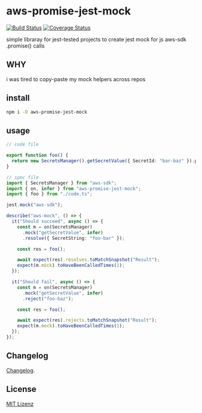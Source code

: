 # aws-promise-jest-mock

[![Build Status](https://travis-ci.org/jurijzahn8019/aws-promise-jest-mock.svg?branch=master)](https://travis-ci.org/jurijzahn8019/aws-promise-jest-mock)
[![Coverage Status](https://coveralls.io/repos/github/jurijzahn8019/aws-promise-jest-mock/badge.svg?branch=master)](https://coveralls.io/github/jurijzahn8019/aws-promise-jest-mock?branch=master)

simple libraray for jest-tested projects to create jest mock for js aws-sdk .promise() calls

## WHY

i was tired to copy-paste my mock helpers across repos

## install

```bash
npm i -D aws-promise-jest-mock
```

## usage

```typescript
// code file

export function foo() {
  return new SecretsManager().getSecretValue({ SecretId: "bar-baz" }).promise();
}

// spec file
import { SecretsManager } from "aws-sdk";
import { on, infer } from "aws-promise-jest-mock";
import { foo } from "./code.ts";

jest.mock("aws-sdk");

describe("aws-mock", () => {
  it("Should succeed", async () => {
    const m = on(SecretsManager)
      .mock("getSecretValue", infer)
      .resolve({ SecretString: "foo-bar" });

    const res = foo();

    await expect(res).resolves.toMatchSnapshot("Result");
    expect(m.mock).toHaveBeenCalledTimes(1);
  });

  it("Should fail", async () => {
    const m = on(SecretsManager)
      .mock("getSecretValue", infer)
      .reject("foo-baz");

    const res = foo();

    await expect(res).rejects.toMatchSnapshot("Result");
    expect(m.mock).toHaveBeenCalledTimes(1);
  });
});
```

## Changelog

[Changelog](CHANGELOG.md).

## License

[MIT Lizenz](https://choosealicense.com/licenses/mit/)
